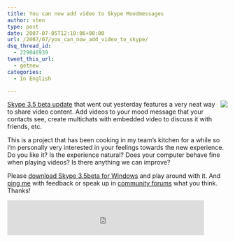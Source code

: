 ```yaml
---
title: You can now add video to Skype Moodmessages
author: sten
type: post
date: 2007-07-05T12:10:06+00:00
url: /2007/07/you_can_now_add_video_to_skype/
dsq_thread_id:
  - 229046939
tweet_this_url:
  - getnew
categories:
  - In English

---
```

<img src="http://share.skype.com/sites/en/2007/07/04/video_mood_72dpi.png" align="right" />
  
[Skype 3.5 beta update][1] that went out yesterday features a very neat way to share video content. Add videos to your mood message that your contacts see, create multichats with embedded video to discuss it with friends, etc.
  
This is a project that has been cooking in my team&#8217;s kitchen for a while so I&#8217;m personally very interested in your feelings towards the new experience. Do you like it? Is the experience natural? Does your computer behave fine when playing videos? Is there anything we can improve?
  
Please [download Skype 3.5beta for Windows][2] and play around with it. And [ping me][3] with feedback or speak up in [community forums][4] what you think. Thanks!

<iframe src="http://www.facebook.com/plugins/like.php?href=http%3A%2F%2Fsten.tamkivi.com%2F2007%2F07%2Fyou_can_now_add_video_to_skype%2F&layout=standard&show_faces=true&width=450&action=like&colorscheme=light&height=80" scrolling="no" frameborder="0" style="border:none; overflow:hidden; width:450px; height:80px;" allowTransparency="true"></iframe>

 [1]: http://share.skype.com/sites/en/2007/07/new_skype_35_beta_is_here.html
 [2]: http://www.skype.com/go/getskype-beta
 [3]: skype://sten?chat
 [4]: http://forum.skype.com/index.php?showforum=143